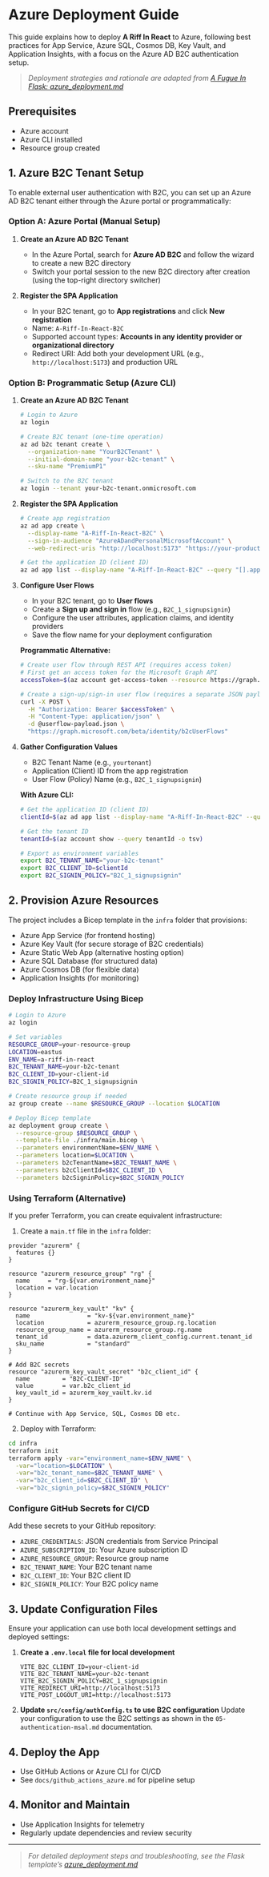 # Azure Deployment Guide

This guide explains how to deploy **A Riff In React** to Azure, following best practices for App Service, Azure SQL, Cosmos DB, Key Vault, and Application Insights, with a focus on the Azure AD B2C authentication setup.

> _Deployment strategies and rationale are adapted from [A Fugue In Flask: azure_deployment.md](https://github.com/HarryJamesGreenblatt/A-Fugue-In-Flask/blob/main/docs/azure_deployment.md)_

## Prerequisites
- Azure account
- Azure CLI installed
- Resource group created

## 1. Azure B2C Tenant Setup

To enable external user authentication with B2C, you can set up an Azure AD B2C tenant either through the Azure portal or programmatically:

### Option A: Azure Portal (Manual Setup)

1. **Create an Azure AD B2C Tenant**
   - In the Azure Portal, search for **Azure AD B2C** and follow the wizard to create a new B2C directory
   - Switch your portal session to the new B2C directory after creation (using the top-right directory switcher)

2. **Register the SPA Application**
   - In your B2C tenant, go to **App registrations** and click **New registration**
   - Name: `A-Riff-In-React-B2C`
   - Supported account types: **Accounts in any identity provider or organizational directory**
   - Redirect URI: Add both your development URL (e.g., `http://localhost:5173`) and production URL

### Option B: Programmatic Setup (Azure CLI)

1. **Create an Azure AD B2C Tenant**
   ```bash
   # Login to Azure
   az login
   
   # Create B2C tenant (one-time operation)
   az ad b2c tenant create \
     --organization-name "YourB2CTenant" \
     --initial-domain-name "your-b2c-tenant" \
     --sku-name "PremiumP1"
   
   # Switch to the B2C tenant
   az login --tenant your-b2c-tenant.onmicrosoft.com
   ```

2. **Register the SPA Application**
   ```bash
   # Create app registration
   az ad app create \
     --display-name "A-Riff-In-React-B2C" \
     --sign-in-audience "AzureADandPersonalMicrosoftAccount" \
     --web-redirect-uris "http://localhost:5173" "https://your-production-url"
   
   # Get the application ID (client ID)
   az ad app list --display-name "A-Riff-In-React-B2C" --query "[].appId" -o tsv
   ```

3. **Configure User Flows**
   - In your B2C tenant, go to **User flows**
   - Create a **Sign up and sign in** flow (e.g., `B2C_1_signupsignin`)
   - Configure the user attributes, application claims, and identity providers
   - Save the flow name for your deployment configuration

   **Programmatic Alternative:**
   ```bash
   # Create user flow through REST API (requires access token)
   # First get an access token for the Microsoft Graph API
   accessToken=$(az account get-access-token --resource https://graph.microsoft.com --query accessToken -o tsv)
   
   # Create a sign-up/sign-in user flow (requires a separate JSON payload file)
   curl -X POST \
     -H "Authorization: Bearer $accessToken" \
     -H "Content-Type: application/json" \
     -d @userflow-payload.json \
     "https://graph.microsoft.com/beta/identity/b2cUserFlows"
   ```

4. **Gather Configuration Values**
   - B2C Tenant Name (e.g., `yourtenant`)
   - Application (Client) ID from the app registration
   - User Flow (Policy) Name (e.g., `B2C_1_signupsignin`)

   **With Azure CLI:**
   ```bash
   # Get the application ID (client ID)
   clientId=$(az ad app list --display-name "A-Riff-In-React-B2C" --query "[0].appId" -o tsv)
   
   # Get the tenant ID
   tenantId=$(az account show --query tenantId -o tsv)
   
   # Export as environment variables
   export B2C_TENANT_NAME="your-b2c-tenant"
   export B2C_CLIENT_ID=$clientId
   export B2C_SIGNIN_POLICY="B2C_1_signupsignin"
   ```

## 2. Provision Azure Resources
The project includes a Bicep template in the `infra` folder that provisions:

- Azure App Service (for frontend hosting)
- Azure Key Vault (for secure storage of B2C credentials)
- Azure Static Web App (alternative hosting option)
- Azure SQL Database (for structured data)
- Azure Cosmos DB (for flexible data)
- Application Insights (for monitoring)

### Deploy Infrastructure Using Bicep

```bash
# Login to Azure
az login

# Set variables
RESOURCE_GROUP=your-resource-group
LOCATION=eastus
ENV_NAME=a-riff-in-react
B2C_TENANT_NAME=your-b2c-tenant
B2C_CLIENT_ID=your-client-id
B2C_SIGNIN_POLICY=B2C_1_signupsignin

# Create resource group if needed
az group create --name $RESOURCE_GROUP --location $LOCATION

# Deploy Bicep template
az deployment group create \
  --resource-group $RESOURCE_GROUP \
  --template-file ./infra/main.bicep \
  --parameters environmentName=$ENV_NAME \
  --parameters location=$LOCATION \
  --parameters b2cTenantName=$B2C_TENANT_NAME \
  --parameters b2cClientId=$B2C_CLIENT_ID \
  --parameters b2cSigninPolicy=$B2C_SIGNIN_POLICY
```

### Using Terraform (Alternative)

If you prefer Terraform, you can create equivalent infrastructure:

1. Create a `main.tf` file in the `infra` folder:

```hcl
provider "azurerm" {
  features {}
}

resource "azurerm_resource_group" "rg" {
  name     = "rg-${var.environment_name}"
  location = var.location
}

resource "azurerm_key_vault" "kv" {
  name                = "kv-${var.environment_name}"
  location            = azurerm_resource_group.rg.location
  resource_group_name = azurerm_resource_group.rg.name
  tenant_id           = data.azurerm_client_config.current.tenant_id
  sku_name            = "standard"
}

# Add B2C secrets
resource "azurerm_key_vault_secret" "b2c_client_id" {
  name         = "B2C-CLIENT-ID"
  value        = var.b2c_client_id
  key_vault_id = azurerm_key_vault.kv.id
}

# Continue with App Service, SQL, Cosmos DB etc.
```

2. Deploy with Terraform:

```bash
cd infra
terraform init
terraform apply -var="environment_name=$ENV_NAME" \
  -var="location=$LOCATION" \
  -var="b2c_tenant_name=$B2C_TENANT_NAME" \
  -var="b2c_client_id=$B2C_CLIENT_ID" \
  -var="b2c_signin_policy=$B2C_SIGNIN_POLICY"
```

### Configure GitHub Secrets for CI/CD

Add these secrets to your GitHub repository:
- `AZURE_CREDENTIALS`: JSON credentials from Service Principal
- `AZURE_SUBSCRIPTION_ID`: Your Azure subscription ID
- `AZURE_RESOURCE_GROUP`: Resource group name
- `B2C_TENANT_NAME`: Your B2C tenant name
- `B2C_CLIENT_ID`: Your B2C client ID
- `B2C_SIGNIN_POLICY`: Your B2C policy name

## 3. Update Configuration Files
Ensure your application can use both local development settings and deployed settings:

1. **Create a `.env.local` file for local development**
   ```
   VITE_B2C_CLIENT_ID=your-client-id
   VITE_B2C_TENANT_NAME=your-b2c-tenant
   VITE_B2C_SIGNIN_POLICY=B2C_1_signupsignin
   VITE_REDIRECT_URI=http://localhost:5173
   VITE_POST_LOGOUT_URI=http://localhost:5173
   ```

2. **Update `src/config/authConfig.ts` to use B2C configuration**
   Update your configuration to use the B2C settings as shown in the `05-authentication-msal.md` documentation.

## 4. Deploy the App
- Use GitHub Actions or Azure CLI for CI/CD
- See `docs/github_actions_azure.md` for pipeline setup

## 4. Monitor and Maintain
- Use Application Insights for telemetry
- Regularly update dependencies and review security

---

> _For detailed deployment steps and troubleshooting, see the Flask template’s [azure_deployment.md](https://github.com/HarryJamesGreenblatt/A-Fugue-In-Flask/blob/main/docs/azure_deployment.md)_
